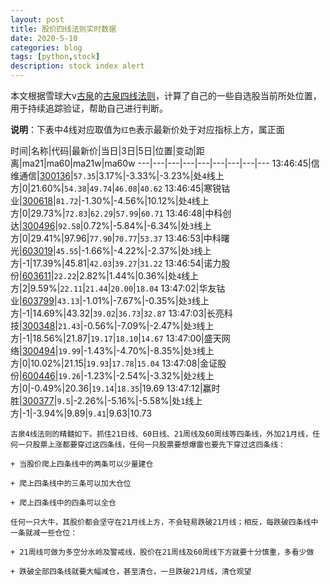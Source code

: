 ```yaml
---
layout: post
title: 股价四线法则实时数据
date: 2020-5-10
categories: blog
tags: [python,stock]
description: stock index alert
---
```



本文根据雪球大v[古泉](https://xueqiu.com/u/7148646888)的[古泉四线法则](https://xueqiu.com/7148646888/130498192)，计算了自己的一些自选股当前所处位置，用于持续追踪验证，帮助自己进行判断。

**说明**：下表中4线对应取值为`红色`表示最新价处于对应指标上方，属正面

时间|名称|代码|最新价|当日|3日|5日|位置|变动|距离|ma21|ma60|ma21w|ma60w
---|---|---|---|---|---|---|---|---
13:46:45|信维通信|[300136](https://xueqiu.com/S/SZ300136)|`57.35`|3.17%|-3.33%|-3.23%|处`4`线上方|0|21.60%|`54.38`|`49.74`|`46.08`|`40.62`
13:46:45|寒锐钴业|[300618](https://xueqiu.com/S/SZ300618)|`81.72`|-1.30%|-4.56%|10.12%|处`4`线上方|0|29.73%|`72.83`|`62.29`|`57.99`|`60.71`
13:46:48|中科创达|[300496](https://xueqiu.com/S/SZ300496)|`92.58`|0.72%|-5.84%|-6.34%|处`3`线上方|0|29.41%|97.96|`77.90`|`70.77`|`53.37`
13:46:53|中科曙光|[603019](https://xueqiu.com/S/SH603019)|`45.55`|-1.66%|-4.22%|-2.37%|处`3`线上方|-1|17.39%|45.81|`42.03`|`39.27`|`31.22`
13:46:54|诺力股份|[603611](https://xueqiu.com/S/SH603611)|`22.22`|2.82%|1.44%|0.36%|处`4`线上方|2|9.59%|`22.11`|`21.44`|`20.00`|`18.04`
13:47:02|华友钴业|[603799](https://xueqiu.com/S/SH603799)|`43.13`|-1.01%|-7.67%|-0.35%|处`3`线上方|-1|14.69%|43.32|`39.02`|`36.73`|`32.87`
13:47:03|长亮科技|[300348](https://xueqiu.com/S/SZ300348)|`21.43`|-0.56%|-7.09%|-2.47%|处`3`线上方|-1|18.56%|21.87|`19.17`|`18.10`|`14.67`
13:47:00|盛天网络|[300494](https://xueqiu.com/S/SZ300494)|`19.99`|-1.43%|-4.70%|-8.35%|处`3`线上方|0|10.02%|21.15|`19.93`|`17.78`|`15.04`
13:47:08|金证股份|[600446](https://xueqiu.com/S/SH600446)|`19.26`|-1.23%|-2.54%|-3.32%|处`2`线上方|0|-0.49%|20.36|`19.14`|`18.35`|19.69
13:47:12|赢时胜|[300377](https://xueqiu.com/S/SZ300377)|`9.5`|-2.26%|-5.16%|-5.58%|处`1`线上方|-1|-3.94%|9.89|`9.41`|9.63|10.73

```
古泉4线法则的精髓如下。抓住21日线、60日线、21周线及60周线等四条线，外加21月线，任何一只股票上涨都要穿过这四条线，任何一只股票要想爆雷也要先下穿过这四条线：

+ 当股价爬上四条线中的两条可以少量建仓

+ 爬上四条线中的三条可以加大仓位

+ 爬上四条线中的四条可以全仓

任何一只大牛，其股价都会坚守在21月线上方，不会轻易跌破21月线；相反，每跌破四条线中一条就减一些仓位：

+ 21周线可做为多空分水岭及警戒线，股价在21周线及60周线下方就要十分慎重，多看少做

+ 跌破全部四条线就要大幅减仓，甚至清仓，一旦跌破21月线，清仓观望
```